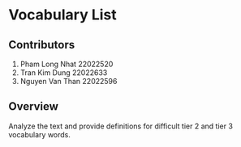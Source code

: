 # Vocabulary List
## Contributors
1. Pham Long Nhat 22022520
2. Tran Kim Dung 22022633
3. Nguyen Van Than 22022596
## Overview
Analyze the text and provide definitions for difficult tier 2 and tier 3 vocabulary words.
